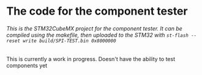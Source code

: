 # The code for the component tester
###### This is the STM32CubeMX project for the component tester. It can be compiled using the makefile, then uploaded to the STM32 with `st-flash --reset write build/SPI-TEST.bin 0x8000000`
This is currently a work in progress. Doesn't have the ability to test components yet